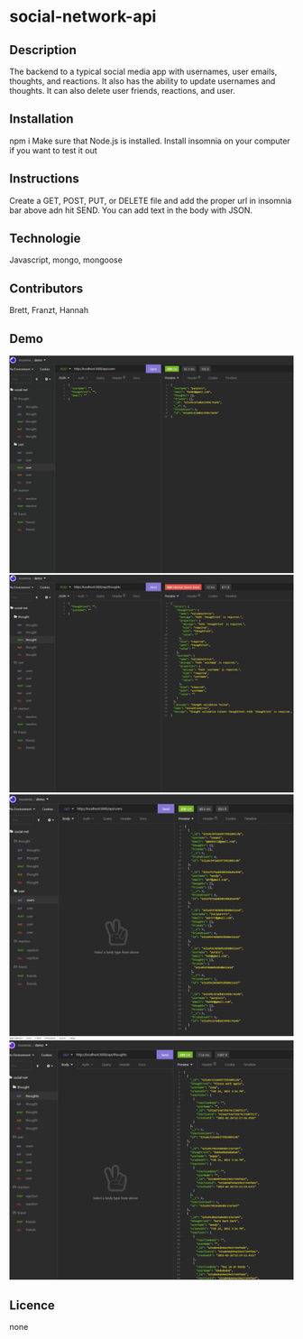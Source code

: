 # social-network-api

## Description
The backend to a typical social media app with usernames, user emails, thoughts, and reactions. 
It also has the ability to update usernames and thoughts.
It can also delete user friends, reactions, and user.

## Installation
npm i
Make sure that Node.js is installed.
Install insomnia on your computer if you want to test it out 

## Instructions 
Create a GET, POST, PUT, or DELETE file and add the proper url in insomnia bar above adn hit SEND. 
You can add text in the body with JSON.

## Technologie
Javascript, mongo, mongoose 

## Contributors
Brett, Franzt, Hannah

## Demo
![Watch Users Demo](./assests/users.gif)
![Watch Thoughts Demo](./assests/thoughts.gif)
![Watch Friends Demo](./assests/friends.gif)
![Watch Reactions Demo](./assests/reaction.gif)

## Licence 
none
